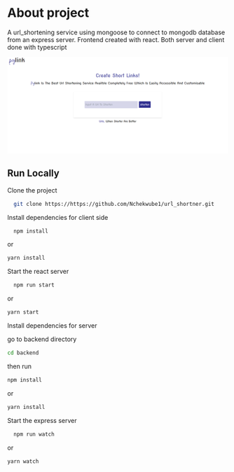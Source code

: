 # About project

A url_shortening service using mongoose to connect to mongodb database from an express server. Frontend created with react. Both server and client done with typescript

<img src="./assets/pre.png"
     alt="Preview"/>

## Run Locally

Clone the project

```bash
  git clone https://https://github.com/Nchekwube1/url_shortner.git
```

Install dependencies for client side

```bash
  npm install
```

or

```bash
yarn install
```

Start the react server

```bash
  npm run start
```

or

```bash
yarn start
```

Install dependencies for server

go to backend directory

```bash
cd backend
```

then run

```bash
npm install
```

or

```bash
yarn install
```

Start the express server

```bash
  npm run watch
```

or

```bash
yarn watch
```
